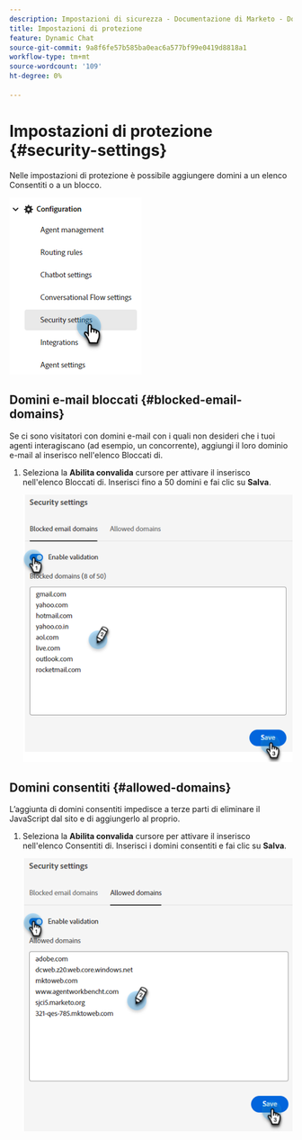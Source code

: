 ```yaml
---
description: Impostazioni di sicurezza - Documentazione di Marketo - Documentazione del prodotto
title: Impostazioni di protezione
feature: Dynamic Chat
source-git-commit: 9a8f6fe57b585ba0eac6a577bf99e0419d8818a1
workflow-type: tm+mt
source-wordcount: '109'
ht-degree: 0%

---
```


# Impostazioni di protezione {#security-settings}

Nelle impostazioni di protezione è possibile aggiungere domini a un elenco Consentiti o a un blocco.

![](assets/security-settings-1.png)

## Domini e-mail bloccati {#blocked-email-domains}

Se ci sono visitatori con domini e-mail con i quali non desideri che i tuoi agenti interagiscano (ad esempio, un concorrente), aggiungi il loro dominio e-mail al inserisco nell&#39;elenco Bloccati di.

1. Seleziona la **Abilita convalida** cursore per attivare il inserisco nell&#39;elenco Bloccati di. Inserisci fino a 50 domini e fai clic su **Salva**.

   ![](assets/security-settings-2.png)

## Domini consentiti {#allowed-domains}

L’aggiunta di domini consentiti impedisce a terze parti di eliminare il JavaScript dal sito e di aggiungerlo al proprio.

1. Seleziona la **Abilita convalida** cursore per attivare il inserisco nell&#39;elenco Consentiti di. Inserisci i domini consentiti e fai clic su **Salva**.

   ![](assets/security-settings-3.png)
